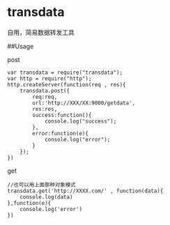 # transdata

自用，简易数据转发工具

##Usage

post

    var transdata = require("transdata");
    var http = require("http");
    http.createServer(function(req , res){
        transdata.post({
            req:req,
            url:'http://XXX/XX:9000/getdata',
            res:res,
            success:function(){
                console.log("success");
            },
            error:function(e){
                console.log("error");
            }
        });
    })


get

    //也可以用上面那种对象模式
    transdata.get('http://XXXX.com/' , function(data){
        console.log(data)
    },function(e){
        console.log('error')
    })


    
    
